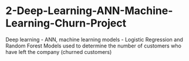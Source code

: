 # 2-Deep-Learning-ANN-Machine-Learning-Churn-Project
Deep learning - ANN, machine learning models - Logistic Regression and Random Forest Models used to determine the number of customers who have left the company (churned customers)
